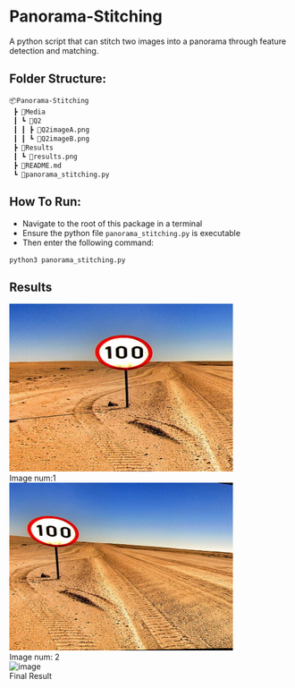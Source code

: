 # Panorama-Stitching
  
A python script that can stitch two images into a panorama through feature detection and matching. 

## Folder Structure:
```
📦Panorama-Stitching
 ┣ 📂Media
 ┃ ┗ 📂Q2
 ┃ ┃ ┣ 📜Q2imageA.png
 ┃ ┃ ┗ 📜Q2imageB.png
 ┣ 📂Results
 ┃ ┗ 📜results.png
 ┣ 📜README.md
 ┗ 📜panorama_stitching.py  
 ```
 
 ## How To Run:
 
 * Navigate to the root of this package in a terminal
 * Ensure the python file ``panorama_stitching.py`` is executable
 * Then enter the following command:
 ```
 python3 panorama_stitching.py
 ```
## Results 

![image](Media/Q2/Q2imageA.png)
<br>
Image num:1
<br>
![image](Media/Q2/Q2imageB.png)
<br>
Image num: 2
<br>
![image](Results/results.png)
<br>
Final Result
